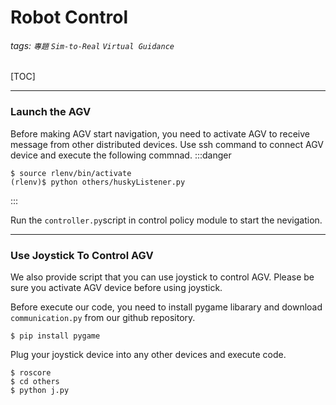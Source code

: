 Robot Control
===
###### tags: `專題` `Sim-to-Real` `Virtual Guidance`

[TOC]

---
### Launch the AGV
Before making AGV start navigation, you need to activate AGV to receive message from other distributed devices.
Use ssh command to connect AGV device and execute the following commnad.
:::danger

```
$ source rlenv/bin/activate
(rlenv)$ python others/huskyListener.py
```
:::

Run the `controller.py`script in control policy module to start the nevigation. 

---

### Use Joystick To Control AGV

We also provide script that you can use joystick to control AGV. Please be sure you activate AGV device before using joystick.

Before execute our code, you need to install pygame libarary and download `communication.py` from our github repository.

```
$ pip install pygame
```
Plug your joystick device into any other devices and execute code.

```
$ roscore
$ cd others
$ python j.py
```
